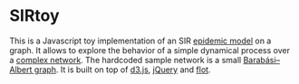 # SIRtoy

This is a Javascript toy implementation of an SIR [epidemic model](http://en.wikipedia.org/wiki/Epidemic_model) on a graph.
It allows to explore the behavior of a simple dynamical process over a [complex network](http://en.wikipedia.org/wiki/Complex_network).
The hardcoded sample network is a small [Barabási–Albert graph](http://en.wikipedia.org/wiki/Barab%C3%A1si%E2%80%93Albert_model). It is built on top of [d3.js](http://mbostock.github.com/d3/), [jQuery](http://jquery.com/) and [flot](http://code.google.com/p/flot/).
